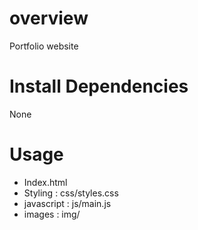 # overview
Portfolio website

# Install Dependencies
None

# Usage
- Index.html
- Styling : css/styles.css
- javascript : js/main.js
- images : img/